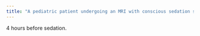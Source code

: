 ```yaml
---
title: "A pediatric patient undergoing an MRI with conscious sedation should be given nothing by mouth (NPO) for how many hours before sedation?"
---
```

4 hours before sedation.

